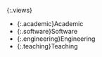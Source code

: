 {:.views}
 - {:.academic}Academic
 - {:.software}Software
 - {:.engineering}Engineering
 - {:.teaching}Teaching
